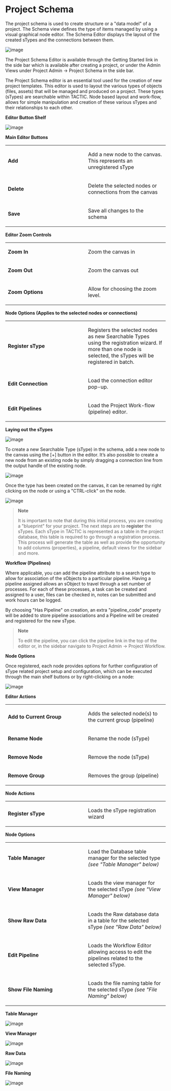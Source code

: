 # Project Schema

The project schema is used to create structure or a "data model" of a
project. The Schema view defines the type of items managed by using a
visual graphical node editor. The Schema Editor displays the layout of
the created sTypes and the connections between them.

![image](media/project-schema-full-view.png)

The Project Schema Editor is available through the Getting Started link
in the side bar which is available after creating a project, or under
the Admin Views under Project Admin → Project Schema in the side bar.

The Project Schema editor is an essential tool used for the creation of
new project templates. This editor is used to layout the various types
of objects (files, assets) that will be managed and produced on a
project. These types (sTypes) are searchable within TACTIC. Node based
layout and work-flow, allows for simple manipulation and creation of
these various sTypes and their relationships to each other.

**Editor Button Shelf**

![image](media/project-schema-buttons.png)

**Main Editor Buttons**

<table>
<colgroup>
<col width="50%" />
<col width="50%" />
</colgroup>
<tbody>
<tr class="odd">
<td><p><strong>Add</strong></p></td>
<td><p>Add a new node to the canvas. This represents an unregistered sType</p></td>
</tr>
<tr class="even">
<td><p><strong>Delete</strong></p></td>
<td><p>Delete the selected nodes or connections from the canvas</p></td>
</tr>
<tr class="odd">
<td><p><strong>Save</strong></p></td>
<td><p>Save all changes to the schema</p></td>
</tr>
</tbody>
</table>

**Editor Zoom Controls**

<table>
<colgroup>
<col width="50%" />
<col width="50%" />
</colgroup>
<tbody>
<tr class="odd">
<td><p><strong>Zoom In</strong></p></td>
<td><p>Zoom the canvas in</p></td>
</tr>
<tr class="even">
<td><p><strong>Zoom Out</strong></p></td>
<td><p>Zoom the canvas out</p></td>
</tr>
<tr class="odd">
<td><p><strong>Zoom Options</strong></p></td>
<td><p>Allow for choosing the zoom level.</p></td>
</tr>
</tbody>
</table>

**Node Options (Applies to the selected nodes or connections)**

<table>
<colgroup>
<col width="50%" />
<col width="50%" />
</colgroup>
<tbody>
<tr class="odd">
<td><p><strong>Register sType</strong></p></td>
<td><p>Registers the selected nodes as new Searchable Types using the registration wizard. If more than one node is selected, the sTypes will be registered in batch.</p></td>
</tr>
<tr class="even">
<td><p><strong>Edit Connection</strong></p></td>
<td><p>Load the connection editor pop-up.</p></td>
</tr>
<tr class="odd">
<td><p><strong>Edit Pipelines</strong></p></td>
<td><p>Load the Project Work-flow (pipeline) editor.</p></td>
</tr>
</tbody>
</table>

**Laying out the sTypes**

![image](media/project-schema-layout.png)

To create a new Searchable Type (sType) in the schema, add a new node to
the canvas using the \[+\] button in the editor. It’s also possible to
create a new node from an existing node by simply dragging a connection
line from the output handle of the existing node.

![image](media/new-node.png)

Once the type has been created on the canvas, it can be renamed by right
clicking on the node or using a "CTRL-click" on the node.

![image](media/new-node-rename.png)

> **Note**
>
> It is important to note that during this initial process, you are
> creating a "blueprint" for your project. The next steps are to
> **register** the sTypes. Each sType in TACTIC is represented as a table in
> the project database, this table is required to go through a
> registration process. This process will generate the table as well as
> provide the opportunity to add columns (properties), a pipeline, default
> views for the sidebar and more.

**Workflow (Pipelines)**

Where applicable, you can add the pipeline attribute to a search type to
allow for association of the sObjects to a particular pipeline. Having a
pipeline assigned allows an sObject to travel through a set number of
processes. For each of these processes, a task can be created and
assigned to a user, files can be checked in, notes can be submitted and
work hours can be logged.

By choosing "Has Pipeline" on creation, an extra "pipeline\_code"
property will be added to store pipeline associations and a Pipeline
will be created and registered for the new sType.

> **Note**
>
> To edit the pipeline, you can click the pipeline link in the top of the
> editor or, in the sidebar navigate to Project Admin → Project Workflow.

**Node Options**

Once registered, each node provides options for further configuration of
sType related project setup and configuration, which can be executed
through the main shelf buttons or by right-clicking on a node:

![image](media/node-menu-register-stype.png)

**Editor Actions**

<table>
<colgroup>
<col width="50%" />
<col width="50%" />
</colgroup>
<tbody>
<tr class="odd">
<td><p><strong>Add to Current Group</strong></p></td>
<td><p>Adds the selected node(s) to the current group (pipeline)</p></td>
</tr>
<tr class="even">
<td><p><strong>Rename Node</strong></p></td>
<td><p>Rename the node (sType)</p></td>
</tr>
<tr class="odd">
<td><p><strong>Remove Node</strong></p></td>
<td><p>Remove the node (sType)</p></td>
</tr>
<tr class="even">
<td><p><strong>Remove Group</strong></p></td>
<td><p>Removes the group (pipeline)</p></td>
</tr>
</tbody>
</table>

**Node Actions**

<table>
<colgroup>
<col width="50%" />
<col width="50%" />
</colgroup>
<tbody>
<tr class="odd">
<td><p><strong>Register sType</strong></p></td>
<td><p>Loads the sType registration wizard</p></td>
</tr>
</tbody>
</table>

**Node Options**

<table>
<colgroup>
<col width="50%" />
<col width="50%" />
</colgroup>
<tbody>
<tr class="odd">
<td><p><strong>Table Manager</strong></p></td>
<td><p>Load the Database table manager for the selected type <em>(see &quot;Table Manager&quot; below)</em></p></td>
</tr>
<tr class="even">
<td><p><strong>View Manager</strong></p></td>
<td><p>Loads the view manager for the selected sType <em>(see &quot;View Manager&quot; below)</em></p></td>
</tr>
<tr class="odd">
<td><p><strong>Show Raw Data</strong></p></td>
<td><p>Loads the Raw database data in a table for the selected sType <em>(see &quot;Raw Data&quot; below)</em></p></td>
</tr>
<tr class="even">
<td><p><strong>Edit Pipeline</strong></p></td>
<td><p>Loads the Workflow Editor allowing access to edit the pipelines related to the selected sType.</p></td>
</tr>
<tr class="odd">
<td><p><strong>Show File Naming</strong></p></td>
<td><p>Loads the file naming table for the selected sType <em>(see &quot;File Naming&quot; below)</em></p></td>
</tr>
</tbody>
</table>

**Table Manager**

![image](media/node-options-table-data.png)

**View Manager**

![image](media/node-options-view-manager-crop.png)

**Raw Data**

![image](media/node-options-raw-data.png)

**File Naming**

![image](media/node-options-show-naming.png)
